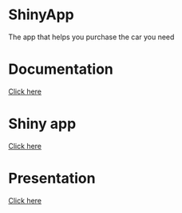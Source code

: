 # ShinyApp

The app that helps you purchase the car you need

# Documentation

[Click here](https://github.com/StarScream777/ShinyApp/blob/master/Documentation.md)

# Shiny app

[Click here](https://starscream.shinyapps.io/Cars_GE/)

# Presentation

[Click here](https://rpubs.com/StarScream/579966)
